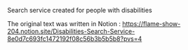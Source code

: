 Search service created for people with disabilities

The original text was written in Notion : https://flame-show-204.notion.site/Disabilities-Search-Service-8e0d7c693fc1472192f08c56b3b5b5b8?pvs=4
